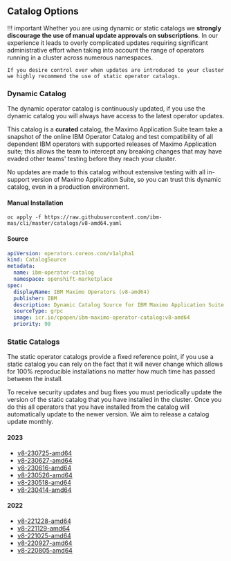 Catalog Options
-------------------------------------------------------------------------------

!!! important
    Whether you are using dynamic or static catalogs we **strongly discourage the use of manual update approvals on subscriptions**.  In our experience it leads to overly complicated updates requiring significant administrative effort when taking into account the range of operators running in a cluster across numerous namespaces.

    If you desire control over when updates are introduced to your cluster we highly recommend the use of static operator catalogs.

### Dynamic Catalog
The dynamic operator catalog is continuously updated, if you use the dynamic catalog you will always have access to the latest operator updates.

This catalog is a **curated** catalog, the Maximo Application Suite team take a snapshot of the online IBM Operator Catalog and test compatibility of all dependent IBM operators with supported releases of Maximo Application suite; this allows the team to intercept any breaking changes that may have evaded other teams' testing before they reach your cluster.

No updates are made to this catalog without extensive testing with all in-support version of Maximo Application Suite, so you can trust this dynamic catalog, even in a production environment.

#### Manual Installation
`oc apply -f https://raw.githubusercontent.com/ibm-mas/cli/master/catalogs/v8-amd64.yaml`

#### Source
```yaml
apiVersion: operators.coreos.com/v1alpha1
kind: CatalogSource
metadata:
  name: ibm-operator-catalog
  namespace: openshift-marketplace
spec:
  displayName: IBM Maximo Operators (v8-amd64)
  publisher: IBM
  description: Dynamic Catalog Source for IBM Maximo Application Suite
  sourceType: grpc
  image: icr.io/cpopen/ibm-maximo-operator-catalog:v8-amd64
  priority: 90
```

### Static Catalogs
The static operator catalogs provide a fixed reference point, if you use a static catalog you can rely on the fact that it will never change which allows for 100% reproducible installations no matter how much time has passed between the install.

To receive security updates and bug fixes you must periodically update the version of the static catalog that you have installed in the cluster.  Once you do this all operators that you have installed from the catalog will automatically update to the newer version.  We aim to release a catalog update monthly.

#### 2023
- [v8-230725-amd64](v8-230725-amd64.md)
- [v8-230627-amd64](v8-230627-amd64.md)
- [v8-230616-amd64](v8-230616-amd64.md)
- [v8-230526-amd64](v8-230526-amd64.md)
- [v8-230518-amd64](v8-230518-amd64.md)
- [v8-230414-amd64](v8-230414-amd64.md)

#### 2022
- [v8-221228-amd64](v8-221228-amd64.md)
- [v8-221129-amd64](v8-221129-amd64.md)
- [v8-221025-amd64](v8-221025-amd64.md)
- [v8-220927-amd64](v8-220927-amd64.md)
- [v8-220805-amd64](v8-220805-amd64.md)
